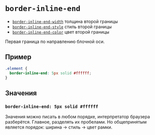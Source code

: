 # `border-inline-end`

- [`border-inline-end-width`](./border-inline-end-width.md) толщина второй границы
- [`border-inline-end-style`](./border-inline-end-style.md) стиль второй границы
- [`border-inline-end-color`](./border-inline-end-color.md) цвет второй границы

Первая граница по направлению блочной оси.

## Пример

```css
.element {
  border-inline-end: 5px solid #ffffff;
}
```

## Значения

### `border-inline-end: 5px solid #ffffff`

Значения можно писать в любом порядке, интерпретатор браузера разберётся. Главное, разделять их пробелами. Но общепринятым является порядок: ширина → стиль → цвет рамки.
